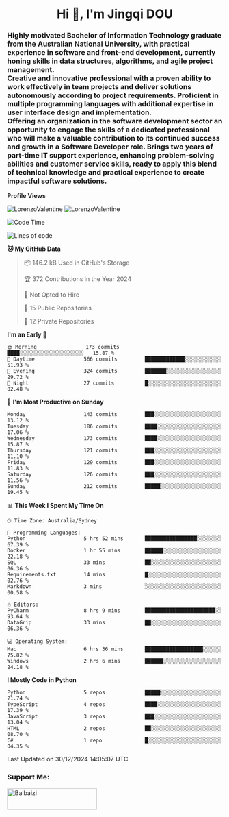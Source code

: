 <h1 align="center">Hi 👋, I'm Jingqi DOU</h1>
<h3 align="left">
Highly motivated Bachelor of Information Technology graduate from the Australian National University, with practical experience in software and front-end development, currently honing skills in data structures, algorithms, and agile project management. <br>
Creative and innovative professional with a proven ability to work effectively in team projects and deliver solutions autonomously according to project requirements. Proficient in multiple programming languages with additional expertise in user interface design and implementation. <br>
Offering an organization in the software development sector an opportunity to engage the skills of a dedicated professional who will make a valuable contribution to its continued success and growth in a Software Developer role. Brings two years of part-time IT support experience, enhancing problem-solving abilities and customer service skills, ready to apply this blend of technical knowledge and practical experience to create impactful software solutions.
</h3>

**Profile Views**<br>
<!-- <img src="https://count.getloli.com/get/@:name" alt="LorenzoValentine" theme="rule34" /> -->
<img src="https://count.getloli.com/@LorenzoValentine?name=LorenzoValentine&theme=asoul&padding=7&offset=0&align=center&scale=2&pixelated=1&darkmode=auto&prefix=020315" alt="LorenzoValentine" theme="rule34" />
<img src="https://count.getloli.com/@LorenzoValentine?name=LorenzoValentine&theme=food&padding=7&offset=0&align=center&scale=2&pixelated=1&darkmode=auto&prefix=020315" alt="LorenzoValentine" theme="rule34" />


<!--START_SECTION:waka-->
![Code Time](http://img.shields.io/badge/Code%20Time-1%2C348%20hrs%2028%20mins-blue)

![Lines of code](https://img.shields.io/badge/From%20Hello%20World%20I%27ve%20Written-546.7%20thousand%20lines%20of%20code-blue)

**🐱 My GitHub Data** 

> 📦 146.2 kB Used in GitHub's Storage 
 > 
> 🏆 372 Contributions in the Year 2024
 > 
> 🚫 Not Opted to Hire
 > 
> 📜 15 Public Repositories 
 > 
> 🔑 12 Private Repositories 
 > 
**I'm an Early 🐤** 

```text
🌞 Morning                173 commits         ████░░░░░░░░░░░░░░░░░░░░░   15.87 % 
🌆 Daytime                566 commits         █████████████░░░░░░░░░░░░   51.93 % 
🌃 Evening                324 commits         ███████░░░░░░░░░░░░░░░░░░   29.72 % 
🌙 Night                  27 commits          █░░░░░░░░░░░░░░░░░░░░░░░░   02.48 % 
```
📅 **I'm Most Productive on Sunday** 

```text
Monday                   143 commits         ███░░░░░░░░░░░░░░░░░░░░░░   13.12 % 
Tuesday                  186 commits         ████░░░░░░░░░░░░░░░░░░░░░   17.06 % 
Wednesday                173 commits         ████░░░░░░░░░░░░░░░░░░░░░   15.87 % 
Thursday                 121 commits         ███░░░░░░░░░░░░░░░░░░░░░░   11.10 % 
Friday                   129 commits         ███░░░░░░░░░░░░░░░░░░░░░░   11.83 % 
Saturday                 126 commits         ███░░░░░░░░░░░░░░░░░░░░░░   11.56 % 
Sunday                   212 commits         █████░░░░░░░░░░░░░░░░░░░░   19.45 % 
```


📊 **This Week I Spent My Time On** 

```text
🕑︎ Time Zone: Australia/Sydney

💬 Programming Languages: 
Python                   5 hrs 52 mins       █████████████████░░░░░░░░   67.39 % 
Docker                   1 hr 55 mins        ██████░░░░░░░░░░░░░░░░░░░   22.18 % 
SQL                      33 mins             ██░░░░░░░░░░░░░░░░░░░░░░░   06.36 % 
Requirements.txt         14 mins             █░░░░░░░░░░░░░░░░░░░░░░░░   02.76 % 
Markdown                 3 mins              ░░░░░░░░░░░░░░░░░░░░░░░░░   00.58 % 

🔥 Editors: 
PyCharm                  8 hrs 9 mins        ███████████████████████░░   93.64 % 
DataGrip                 33 mins             ██░░░░░░░░░░░░░░░░░░░░░░░   06.36 % 

💻 Operating System: 
Mac                      6 hrs 36 mins       ███████████████████░░░░░░   75.82 % 
Windows                  2 hrs 6 mins        ██████░░░░░░░░░░░░░░░░░░░   24.18 % 
```

**I Mostly Code in Python** 

```text
Python                   5 repos             █████░░░░░░░░░░░░░░░░░░░░   21.74 % 
TypeScript               4 repos             ████░░░░░░░░░░░░░░░░░░░░░   17.39 % 
JavaScript               3 repos             ███░░░░░░░░░░░░░░░░░░░░░░   13.04 % 
HTML                     2 repos             ██░░░░░░░░░░░░░░░░░░░░░░░   08.70 % 
C#                       1 repo              █░░░░░░░░░░░░░░░░░░░░░░░░   04.35 % 
```




 Last Updated on 30/12/2024 14:05:07 UTC
<!--END_SECTION:waka-->

<!-- [![willianrod's wakatime stats](https://github-readme-stats.vercel.app/api/wakatime?username=lorenzoval2050)](https://github.com/anuraghazra/github-readme-stats) -->


<h3 align="left">Support Me:</h3>
<p><a href="https://www.buymeacoffee.com/Baibaizi"> <img align="left" src="https://cdn.buymeacoffee.com/buttons/v2/default-yellow.png" height="50" width="210" alt="Baibaizi" /></a></p><br><br>

